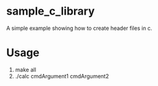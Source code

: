 # sample_c_library
A simple example showing how to create header files in c.
# Usage
1. make all
2. ./calc cmdArgument1 cmdArgument2
